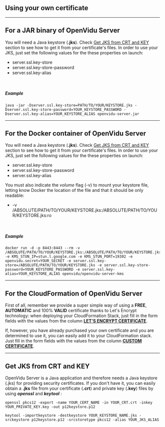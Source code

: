 <h2 id="section-title">Using your own certificate</h2>
<hr>

For a JAR binary of OpenVidu Server
------------------

You will need a Java keystore (**.jks**). Check [Get JKS from CRT and KEY](#get-jks-from-crt-and-key) section to see how to get it from your certificate's files.
In order to use your JKS, just set the following values for the these properties on launch:

- server.ssl.key-store
- server.ssl.key-store-password
- server.ssl.key-alias

<br>

##### Example

```console
java -jar -Dserver.ssl.key-store=PATH/TO/YOUR/KEYSTORE.jks -Dserver.ssl.key-store-password=YOUR_KEYSTORE_PASSWORD -Dserver.ssl.key-alias=YOUR_KEYSTORE_ALIAS openvidu-server.jar
```

----------

For the Docker container of OpenVidu Server
------------------

You will need a Java keystore (**.jks**). Check [Get JKS from CRT and KEY](#get-jks-from-crt-and-key) section to see how to get it from your certificate's files.
In order to use your JKS, just set the following values for the these properties on launch:

- server.ssl.key-store
- server.ssl.key-store-password
- server.ssl.key-alias

You must also indicate the _volume_ flag (-v) to mount your keystore file, letting know Docker the location of the file and that it should be only readable:

- -v /ABSOLUTE/PATH/TO/YOUR/KEYSTORE.jks:/ABSOLUTE/PATH/TO/YOUR/KEYSTORE.jks:ro

<br>

##### Example

```console
docker run -d -p 8443:8443 --rm -v /ABSOLUTE/PATH/TO/YOUR/KEYSTORE.jks:/ABSOLUTE/PATH/TO/YOUR/KEYSTORE.jks:ro -e KMS_STUN_IP=stun.l.google.com -e KMS_STUN_PORT=19302 -e openvidu.secret=YOUR_SECRET -e server.ssl.key-store=/ABSOLUTE/PATH/TO/YOUR/KEYSTORE.jks -e server.ssl.key-store-password=YOUR_KEYSTORE_PASSWORD -e server.ssl.key-alias=YOUR_KEYSTORE_ALIAS openvidu/openvidu-server-kms
```

----------

For the CloudFormation of OpenVidu Server
------------------

First of all, remember we provide a super simple way of using a **FREE**, **AUTOMATIC** and 100% **VALID** certificate thanks to Let's Encrypt technology: when deploying your CloudFormation Stack, just fill in the form fields with the values from the column **[LET'S ENCRYPT CERTIFICATE](/deployment/deploying-aws#4-complete-the-configuration-fields)**.

If, however, you have already purchased your own certificate and you are determined to use it, you can easily add it to your CloudFormation stack. Just fill in the form fields with the values from the column **[CUSTOM CERTIFICATE](/deployment/deploying-aws#4-complete-the-configuration-fields)**.

----------

Get JKS from CRT and KEY
------------------

OpenVidu Server is a Java application and therefore needs a Java keystore (.jks) for providing security certificates. If you don't have it, you can easily obtain a **.jks** file from your certificate (**.crt**) and private key (**.key**) files by using **_openssl_** and **_keytool_** :

```console
openssl pkcs12 -export -name YOUR_CERT_NAME -in YOUR_CRT.crt -inkey YOUR_PRIVATE_KEY.key -out p12keystore.p12
```

```console
keytool -importkeystore -destkeystore YOUR_KEYSTORE_NAME.jks -srckeystore p12keystore.p12 -srcstoretype pkcs12 -alias YOUR_JKS_ALIAS
```